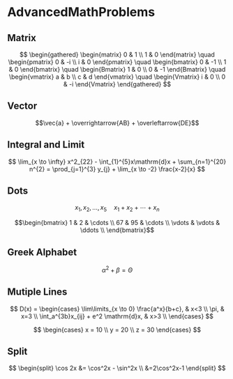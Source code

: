 # AdvancedMathProblems
## Matrix
$$
\begin{gathered}
  \begin{matrix} 
    0 & 1 \\ 
    1 & 0 
  \end{matrix}
  \quad
  \begin{pmatrix} 
    0 & -i \\ 
    i & 0 
  \end{pmatrix}
  \quad
  \begin{bmatrix} 
    0 & -1 \\ 
    1 & 0 
   \end{bmatrix}
  \quad
  \begin{Bmatrix} 
    1 & 0 \\ 
    0 & -1 
  \end{Bmatrix}
  \quad
  \begin{vmatrix} 
    a & b \\ 
    c & d 
  \end{vmatrix}
  \quad
  \begin{Vmatrix} 
    i & 0 \\ 
    0 & -i 
  \end{Vmatrix}
\end{gathered}
$$

## Vector
$$\vec{a} + \overrightarrow{AB} + \overleftarrow{DE}$$

## Integral and Limit
$$  \lim_{x \to \infty} x^2_{22} - \int_{1}^{5}x\mathrm{d}x + \sum_{n=1}^{20} n^{2} = \prod_{j=1}^{3} y_{j}  + \lim_{x \to -2} \frac{x-2}{x} $$

## Dots
$$ x_{1},x_{2},\ldots,x_{5}  \quad x_{1} + x_{2} + \cdots + x_{n} $$

$$\begin{bmatrix}
    1 & 2 & \cdots \\
    67 & 95 & \cdots \\
    \vdots  & \vdots & \ddots \\
\end{bmatrix}$$

## Greek Alphabet
$$ \alpha^{2} + \beta = \Theta  $$

## Mutiple Lines
$$
D(x) = \begin{cases}
    \lim\limits_{x \to 0} \frac{a^x}{b+c}, & x<3 \\
    \pi, & x=3 \\
    \int_a^{3b}x_{ij} + e^2 \mathrm{d}x, & x>3 \\
\end{cases}
$$

$$
\begin{cases}
 x = 10 \\
 y = 20 \\
 z = 30 
\end{cases}
$$

## Split
$$
\begin{split}
\cos 2x &= \cos^2x - \sin^2x \\
    &=2\cos^2x-1
\end{split}
$$


